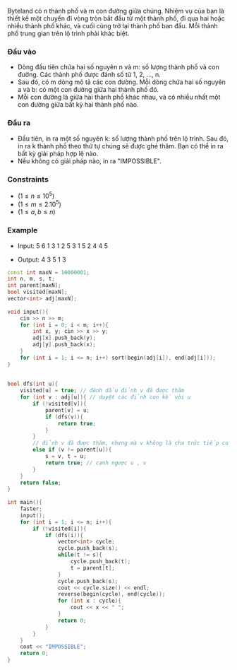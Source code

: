 Byteland có n thành phố và m con đường giữa chúng. Nhiệm vụ của bạn là thiết kế một chuyến đi vòng tròn bắt đầu từ một thành phố, đi qua hai hoặc nhiều thành phố khác, 
và cuối cùng trở lại thành phố ban đầu. Mỗi thành phố trung gian trên lộ trình phải khác biệt.

### Đầu vào
- Dòng đầu tiên chứa hai số nguyên n và m: số lượng thành phố và con đường. Các thành phố được đánh số từ 1, 2, ..., n.
- Sau đó, có m dòng mô tả các con đường. Mỗi dòng chứa hai số nguyên a và b: có một con đường giữa hai thành phố đó.
- Mỗi con đường là giữa hai thành phố khác nhau, và có nhiều nhất một con đường giữa bất kỳ hai thành phố nào.

### Đầu ra
- Đầu tiên, in ra một số nguyên k: số lượng thành phố trên lộ trình. Sau đó, in ra k thành phố theo thứ tự chúng sẽ được ghé thăm. Bạn có thể in ra bất kỳ giải pháp hợp lệ nào.
- Nếu không có giải pháp nào, in ra "IMPOSSIBLE".

### Constraints

- $(1 \leq n \leq 10^5)$
- $(1 \leq m \leq 2.10^5)$
- $(1 \leq a,b \leq n)$

### Example
- Input:
5 6
1 3
1 2
5 3
1 5
2 4
4 5

- Output:
4
3 5 1 3

```cpp
const int maxN = 10000001;
int n, m, s, t;
int parent[maxN];
bool visited[maxN];
vector<int> adj[maxN];
 
void input(){
    cin >> n >> m;
    for (int i = 0; i < m; i++){
        int x, y; cin >> x >> y;
        adj[x].push_back(y);
        adj[y].push_back(x);
    }
    for (int i = 1; i <= n; i++) sort(begin(adj[i]), end(adj[i]));
}
 
 
bool dfs(int u){
    visited[u] = true; // đánh dấu đỉnh v đã được thăm
    for (int v : adj[u]){ // duyệt các đỉnh con kề với u
        if (!visited[v]){
            parent[v] = u;
            if (dfs(v)){
                return true;
            }
        }
        // đỉnh v đã được thăm, nhưng mà v không là cha trức tiếp của u
        else if (v != parent[u]){
            s = v, t = u;
            return true; // cạnh ngược u , v
        }
    }
    return false;
}
 
int main(){
    faster;
    input();
    for (int i = 1; i <= n; i++){
        if (!visited[i]){
            if (dfs(i)){
                vector<int> cycle;
                cycle.push_back(s);
                while(t != s){
                    cycle.push_back(t);
                    t = parent[t];
                }
                cycle.push_back(s);
                cout << cycle.size() << endl;
                reverse(begin(cycle), end(cycle));
                for (int x : cycle){
                    cout << x << " ";
                }
                return 0;
            }
        }
    }
    cout << "IMPOSSIBLE";
    return 0;
}
```
